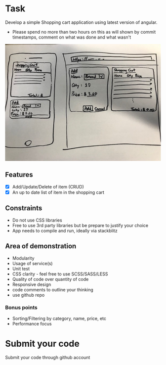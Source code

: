 # Task
Develop a simple Shopping cart application using latest version of angular.
- Please spend no more than two hours on this as will shown by commit timestamps, comment on what was done and what wasn't

![Visual mockup of Shopping cart app](layout.jpg)

## Features
- [x] Add/Update/Delete of item (CRUD)
- [x] An up to date list of item in the shopping cart

## Constraints
- Do not use CSS libraries
- Free to use 3rd party libraries but be prepare to justify your choice
- App needs to compile and run, ideally via stackblitz

## Area of demonstration
- Modularity
- Usage of service(s)
- Unit test
- CSS clarity - feel free to use SCSS/SASS/LESS
- Quality of code over quantity of code
- Responsive design
- code comments to outline your thinking
- use github repo


### Bonus points
- Sorting/Filtering by category, name, price, etc
- Performance focus


# Submit your code
Submit your code through github account
